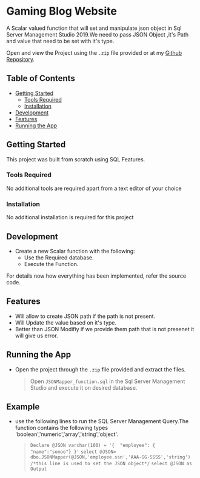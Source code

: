 # Gaming Blog Website

A Scalar valued function that will set and manipulate json object in Sql Server Management Studio 2019.We need to pass JSON Object ,it's Path and value that need to be set with it's type.

Open and view the Project using the `.zip` file provided or at my [Github Repository](https://github.com/https://github.com/MuhammadHashir28/SQL-JSON-Mapper).

## Table of Contents
- [Getting Started](#getting-started)
	- [Tools Required](#tools-required)
	- [Installation](#installation)
- [Development](#development)
- [Features](#features)
- [Running the App](#running-the-app)


## Getting Started

This project was built from scratch using SQL Features.

### Tools Required

No additional tools are required apart from a text editor of your choice

### Installation

No additional installation is required for this project

## Development

* Create a new Scalar function with the following:
  * Use the Required database.
  * Execute the Function. 
 
For details now how everything has been implemented, refer the source code.

## Features

* Will allow to create JSON path if the path is not present.
* Will Update the value based on it's type.
* Better than JSON Modifiy if we provide them path that is not presenet it will give us error.

## Running the App

* Open the project through the `.zip` file provided and extract the files. 
  > Open `JSONMapper_function.sql` in the Sql Server Management Studio and execute it on desired database.

## Example

* use the following lines to run the SQL Server Management Query.The function contains the following  types 'boolean','numeric','array','string','object'.
  > `Declare @JSON varchar(100) = '{  "employee": { "name":"sonoo"} }'`
    `select @JSON=  dbo.JSONMapper(@JSON,'employee.ssn','AAA-GG-SSSS','string') /*this line is used to set the JSON object*/`
    `select @JSON as Output`

